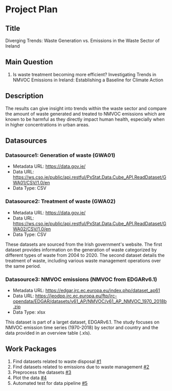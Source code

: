 # Project Plan

## Title
Diverging Trends: Waste Generation vs. Emissions in the Waste Sector of Ireland

## Main Question

1. Is waste treatment becoming more efficient? Investigating Trends in NMVOC Emissions in Ireland: Establishing a Baseline for Climate Action

## Description
 The results can give insight into trends within the waste sector and compare the amount of waste generated and treated to NMVOC emissions which are known to be harmful as they  directly impact human health, especially when in higher concentrations in urban areas.

## Datasources
### Datasource1: Generation of waste (GWA01)
* Metadata URL: https://data.gov.ie/
* Data URL: https://ws.cso.ie/public/api.restful/PxStat.Data.Cube_API.ReadDataset/GWA01/CSV/1.0/en
* Data Type: CSV

### Datasource2: Treatment of waste (GWA02)
* Metadata URL: https://data.gov.ie/
* Data URL: https://ws.cso.ie/public/api.restful/PxStat.Data.Cube_API.ReadDataset/GWA02/CSV/1.0/en
* Data Type: CSV

These datasets are sourced from the Irish government's website. The first dataset provides information on the generation of waste categorized by different types of waste from 2004 to 2020. The second dataset details the treatment of waste, including various waste management operations over the same period.


### Datasource3: NMVOC emissions (NMVOC from EDGARv6.1)
* Metadata URL: https://edgar.jrc.ec.europa.eu/index.php/dataset_ap61
* Data URL: https://jeodpp.jrc.ec.europa.eu/ftp/jrc-opendata/EDGAR/datasets/v61_AP/NMVOC/v61_AP_NMVOC_1970_2018b.zip
* Data Type: xlsx

This dataset is part of a larget dataset, EDGARv6.1. The study focuses on NMVOC emission time series (1970-2018) by sector and country and the data provided in an overview table (.xls).

## Work Packages

1. Find datasets related to waste disposal [#1][i1]
2. Find datasets related to emissions due to waste management [#2][i1]
3. Preprocess the datasets [#3][i1]
4. Plot the data [#4][i1]
5. Automated test for data pipeline [#5][i5]

[i1]: https://github.com/Taim974-H/MADE-project-at12uryb/issues/1
[i2]: https://github.com/Taim974-H/MADE-project-at12uryb/issues/2
[i3]: https://github.com/Taim974-H/MADE-project-at12uryb/issues/3
[i4]: https://github.com/Taim974-H/MADE-project-at12uryb/issues/4
[i5]: https://github.com/Taim974-H/MADE-project-at12uryb/issues/7